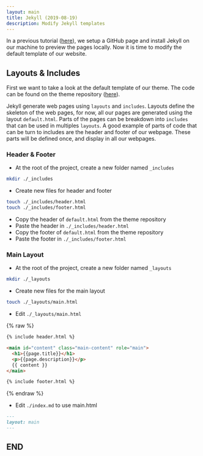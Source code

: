 ```yaml
---
layout: main
title: Jekyll (2019-08-19)
description: Modify Jekyll templates
---
```


In a previous tutorial ([here](tutorials/page.html)), we setup a GitHub page and install Jekyll on our machine to preview the pages locally. Now it is time to modify the default template of our website.

## Layouts & Includes

First we want to take a look at the default template of our theme. The code can be found on the theme repository ([here](https://github.com/pages-themes/cayman/blob/master/_layouts/default.html)).

Jekyll generate web pages using ```layouts``` and ```includes```. Layouts define the skeleton of the web pages, for now, all our pages are generated using the layout ```default.html```. Parts of the pages can be breakdown into ```includes``` that can be used in multiples ```layouts```. A good example of parts of code that can be turn to includes are the header and footer of our webpage. These parts will be defined once, and display in all our webpages.

### Header & Footer

* At the root of the project, create a new folder named ```_includes```

```sh
mkdir ./_includes
```

* Create new files for header and footer

```sh
touch ./_includes/header.html
touch ./_includes/footer.html
```

* Copy the header of ```default.html``` from the theme repository
* Paste the header in ```./_includes/header.html```
* Copy the footer of ```default.html``` from the theme repository
* Paste the footer in ```./_includes/footer.html```

### Main Layout

* At the root of the project, create a new folder named ```_layouts```

```sh
mkdir ./_layouts
```

* Create new files for the main layout

```sh
touch ./_layouts/main.html
```

* Edit ```./_layouts/main.html```

{% raw %}

```html
{% include header.html %}

<main id="content" class="main-content" role="main">
  <h1>{{page.title}}</h1>
  <p>{{page.description}}</p>
  {{ content }}
</main>

{% include footer.html %}
```

{% endraw %}

* Edit ```./index.md``` to use main.html

```md
---
layout: main
---
```

## END
